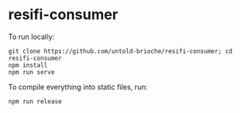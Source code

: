 # resifi-consumer

To run locally:

```
git clone https://github.com/untold-brioche/resifi-consumer; cd resifi-consumer
npm install
npm run serve
```

To compile everything into static files, run:
```
npm run release
```

